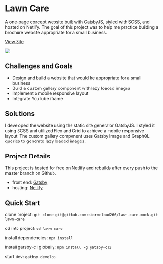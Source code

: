 # Lawn Care
A one-page concept website built with GatsbyJS, styled with SCSS, and hosted on Netlify. The goal of this project was to help me practice building a brochure website appropriate for a small business.

[View Site](https://lawn-care-mock.netlify.app/)

![](https://github.com/stormcloud266/lawn-care-mock/blob/master/screenshot.gif)

## Challenges and Goals
* Design and build a website that would be appropriate for a small business
* Build a custom gallery component with lazy loaded images
* Implement a mobile responsive layout
* Integrate YouTube iframe

## Solutions
I developed the website using the static site generator GatsbyJS. I styled it using SCSS and utilized Flex and Grid to achieve a mobile responsive layout. The custom 
gallery component uses Gatsby Image and GraphQL queries to generate lazy loaded images.

## Project Details
This project is hosted for free on Netlify and rebuilds after every push to the master branch on Github.
* front end: [Gatsby](https://gatsbyjs.com)
* hosting: [Netlify](https://www.netlify.com)

## Quick Start
clone project: `git clone git@github.com:stormcloud266/lawn-care-mock.git lawn-care`

cd into project: `cd lawn-care`

install dependencies: `npm install`

install gatsby-cli globally: `npm install -g gatsby-cli`

start dev: `gatbsy develop`
